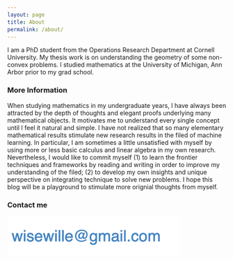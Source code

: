 ```yaml
---
layout: page
title: About
permalink: /about/
---
```


I am a PhD student from the Operations Research Department at Cornell University. My thesis work is on understanding the geometry of some non-convex problems. I studied mathematics at the University of Michigan, Ann Arbor prior to my grad school.

### More Information

When studying mathematics in my undergraduate years, I have always been attracted by the depth of thoughts and elegant proofs underlying many mathematical objects. It motivates me to understand every single concept until I feel it natural and simple. I have not realized that so many elementary mathematical results stimulate new research results in the filed of machine learning. In particular, I am sometimes a little unsatisfied with myself by using more or less basic calculus and linear algebra in my own research. Nevertheless, I would like to commit myself (1) to learn the frontier techniques and frameworks by reading and writing in order to improve my understanding of the filed; (2) to develop my own insights and unique perspective on integrating technique to solve new problems. I hope this blog will be a playground to stimulate more orignial thoughts from myself. 

### Contact me

![my personal email](/images/Info/email.png)
